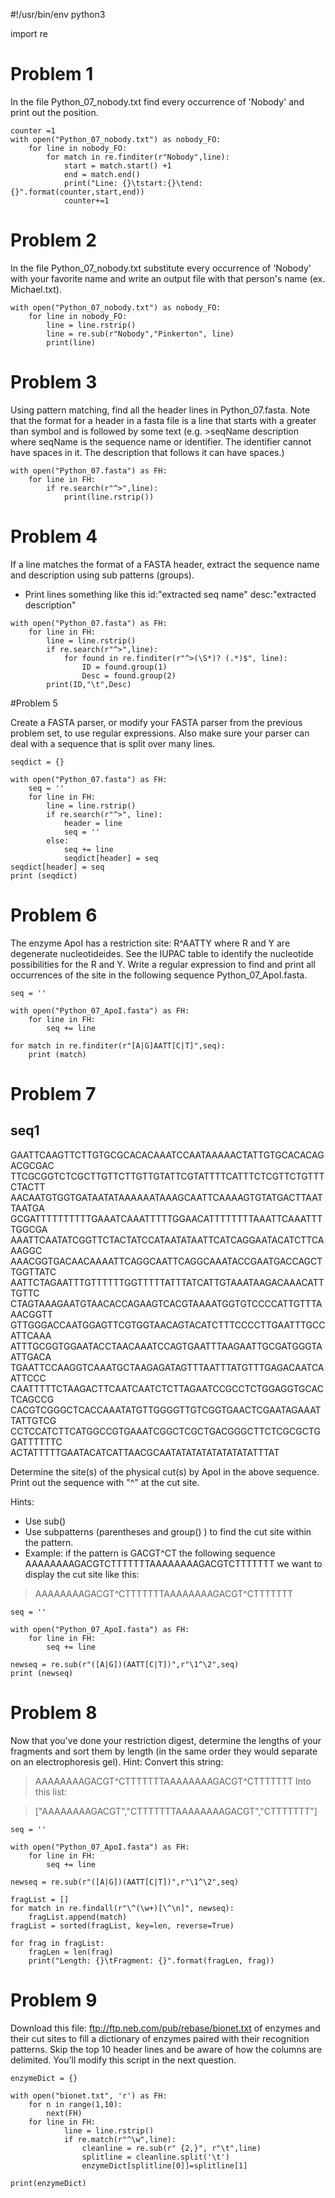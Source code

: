 #!/usr/bin/env python3

import re

# Problem 1
In the file Python_07_nobody.txt find every occurrence of 'Nobody' and print out the position.
```
counter =1
with open("Python_07_nobody.txt") as nobody_FO:
    for line in nobody_FO:
        for match in re.finditer(r"Nobody",line):
            start = match.start() +1
            end = match.end()
            print("Line: {}\tstart:{}\tend:{}".format(counter,start,end))
            counter+=1
```
# Problem 2
In the file Python_07_nobody.txt substitute every occurrence of 'Nobody' with your favorite name and write an output file with that person's name (ex. Michael.txt).
```
with open("Python_07_nobody.txt") as nobody_FO:
    for line in nobody_FO:
        line = line.rstrip()
        line = re.sub(r"Nobody","Pinkerton", line)
        print(line)
```
# Problem 3
Using pattern matching, find all the header lines in Python_07.fasta. Note that the format for a header in a fasta file is a line that starts with a greater than symbol and is followed by some text (e.g. >seqName description where seqName is the sequence name or identifier. The identifier cannot have spaces in it. The description that follows it can have spaces.)


```
with open("Python_07.fasta") as FH:
    for line in FH:
        if re.search(r"^>",line):
            print(line.rstrip()) 
```

# Problem 4
If a line matches the format of a FASTA header, extract the sequence name and description using sub patterns (groups).
- Print lines something like this id:"extracted seq name" desc:"extracted description"
```
with open("Python_07.fasta") as FH:
    for line in FH:
        line = line.rstrip()
        if re.search(r"^>",line):
            for found in re.finditer(r"^>(\S*)? (.*)$", line):
                ID = found.group(1)
                Desc = found.group(2)
        print(ID,"\t",Desc) 
```

#Problem 5

Create a FASTA parser, or modify your FASTA parser from the previous problem set, to use regular expressions. Also make sure your parser can deal with a sequence that is split over many lines.

```
seqdict = {}

with open("Python_07.fasta") as FH:
    seq = ''
    for line in FH:
        line = line.rstrip()
        if re.search(r"^>", line):
            header = line
            seq = ''
        else:
            seq += line
            seqdict[header] = seq
seqdict[header] = seq
print (seqdict)
```

# Problem 6

The enzyme ApoI has a restriction site: R^AATTY where R and Y are degenerate nucleotideides. See the IUPAC table to identify the nucleotide possibilities for the R and Y. Write a regular expression to find and print all occurrences of the site in the following sequence Python_07_ApoI.fasta.

```
seq = ''

with open("Python_07_ApoI.fasta") as FH:
    for line in FH:
        seq += line

for match in re.finditer(r"[A|G]AATT[C|T]",seq):
    print (match)
```

# Problem 7 

## seq1
GAATTCAAGTTCTTGTGCGCACACAAATCCAATAAAAACTATTGTGCACACAGACGCGAC
TTCGCGGTCTCGCTTGTTCTTGTTGTATTCGTATTTTCATTTCTCGTTCTGTTTCTACTT
AACAATGTGGTGATAATATAAAAAATAAAGCAATTCAAAAGTGTATGACTTAATTAATGA
GCGATTTTTTTTTTGAAATCAAATTTTTGGAACATTTTTTTTAAATTCAAATTTTGGCGA
AAATTCAATATCGGTTCTACTATCCATAATATAATTCATCAGGAATACATCTTCAAAGGC
AAACGGTGACAACAAAATTCAGGCAATTCAGGCAAATACCGAATGACCAGCTTGGTTATC
AATTCTAGAATTTGTTTTTTGGTTTTTATTTATCATTGTAAATAAGACAAACATTTGTTC
CTAGTAAAGAATGTAACACCAGAAGTCACGTAAAATGGTGTCCCCATTGTTTAAACGGTT
GTTGGGACCAATGGAGTTCGTGGTAACAGTACATCTTTCCCCTTGAATTTGCCATTCAAA
ATTTGCGGTGGAATACCTAACAAATCCAGTGAATTTAAGAATTGCGATGGGTAATTGACA
TGAATTCCAAGGTCAAATGCTAAGAGATAGTTTAATTTATGTTTGAGACAATCAATTCCC
CAATTTTTCTAAGACTTCAATCAATCTCTTAGAATCCGCCTCTGGAGGTGCACTCAGCCG
CACGTCGGGCTCACCAAATATGTTGGGGTTGTCGGTGAACTCGAATAGAAATTATTGTCG
CCTCCATCTTCATGGCCGTGAAATCGGCTCGCTGACGGGCTTCTCGCGCTGGATTTTTTC
ACTATTTTTGAATACATCATTAACGCAATATATATATATATATATTTAT

Determine the site(s) of the physical cut(s) by ApoI in the above sequence. Print out the sequence with "^" at the cut site.

Hints:

- Use sub()
- Use subpatterns (parentheses and group() ) to find the cut site within the pattern.
- Example: if the pattern is GACGT^CT the following sequence
AAAAAAAAGACGTCTTTTTTTAAAAAAAAGACGTCTTTTTTT
we want to display the cut site like this:

> AAAAAAAAGACGT\^CTTTTTTTAAAAAAAAGACGT\^CTTTTTTT


```
seq = ''

with open("Python_07_ApoI.fasta") as FH:
    for line in FH:
        seq += line

newseq = re.sub(r"([A|G])(AATT[C|T])",r"\1^\2",seq)
print (newseq)

```

# Problem 8

Now that you've done your restriction digest, determine the lengths of your fragments and sort them by length (in the same order they would separate on an electrophoresis gel).
Hint: Convert this string:

> AAAAAAAAGACGT\^CTTTTTTTAAAAAAAAGACGT\^CTTTTTTT
Into this list:

> ["AAAAAAAAGACGT","CTTTTTTTAAAAAAAAGACGT","CTTTTTTT"]

```
seq = ''

with open("Python_07_ApoI.fasta") as FH:
    for line in FH:
        seq += line

newseq = re.sub(r"([A|G])(AATT[C|T])",r"\1^\2",seq)

fragList = []
for match in re.findall(r"\^(\w+)[\^\n]", newseq):
    fragList.append(match)
fragList = sorted(fragList, key=len, reverse=True)

for frag in fragList:
    fragLen = len(frag)
    print("Length: {}\tFragment: {}".format(fragLen, frag))
```
# Problem 9 

Download this file: ftp://ftp.neb.com/pub/rebase/bionet.txt of enzymes and their cut sites to fill a dictionary of enzymes paired with their recognition patterns. Skip the top 10 header lines and be aware of how the columns are delimited. You'll modify this script in the next question.

```
enzymeDict = {}

with open("bionet.txt", 'r') as FH:
    for n in range(1,10):
        next(FH)
    for line in FH:
            line = line.rstrip()
            if re.match(r"^\w",line):
                cleanline = re.sub(r" {2,}", r"\t",line)
                splitline = cleanline.split('\t')
                enzymeDict[splitline[0]]=splitline[1]

print(enzymeDict)
```

